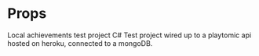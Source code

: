 Props
=====

Local achievements test project
C# Test project wired up to a playtomic api hosted on heroku, connected to a mongoDB.
